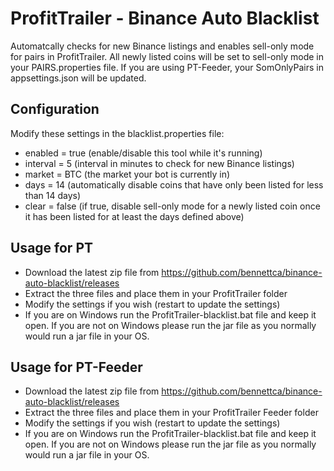 # ProfitTrailer - Binance Auto Blacklist

Automatcally checks for new Binance listings and enables sell-only mode for pairs in ProfitTrailer.
All newly listed coins will be set to sell-only mode in your PAIRS.properties file. If you are
using PT-Feeder, your SomOnlyPairs in appsettings.json will be updated.

## Configuration
Modify these settings in the blacklist.properties file:
* enabled = true (enable/disable this tool while it's running)
* interval = 5 (interval in minutes to check for new Binance listings)
* market = BTC (the market your bot is currently in)
* days = 14 (automatically disable coins that have only been listed for less than 14 days)
* clear = false (if true, disable sell-only mode for a newly listed coin once it has been listed for at least the days defined above)

## Usage for PT
* Download the latest zip file from https://github.com/bennettca/binance-auto-blacklist/releases
* Extract the three files and place them in your ProfitTrailer folder
* Modify the settings if you wish (restart to update the settings)
* If you are on Windows run the ProfitTrailer-blacklist.bat file and keep it open. If you are not on Windows please run the jar file as you normally would run a jar file in your OS.

## Usage for PT-Feeder
* Download the latest zip file from https://github.com/bennettca/binance-auto-blacklist/releases
* Extract the three files and place them in your ProfitTrailer Feeder folder
* Modify the settings if you wish (restart to update the settings)
* If you are on Windows run the ProfitTrailer-blacklist.bat file and keep it open. If you are not on Windows please run the jar file as you normally would run a jar file in your OS.
